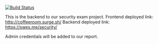 
[![Build Status](https://travis-ci.com/swes42/valgfag4sem_security.svg?branch=main)](https://travis-ci.com/swes42/valgfag4sem_security)

This is the backend to our security exam project.
Frontend deployed link: http://coffeeroom.surge.sh/
Backend deployed link: https://swes.me/security/

Admin credentials will be added to our report.
